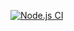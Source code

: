 [![Node.js CI](https://github.com/LeCodeGuy/bootcamp-terminal-test/actions/workflows/node.js.yml/badge.svg)](https://github.com/LeCodeGuy/bootcamp-terminal-test/actions/workflows/node.js.yml)